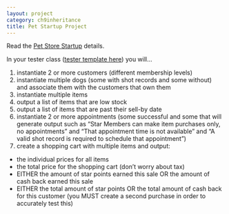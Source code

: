 ```yaml
---
layout: project
category: ch9inheritance
title: Pet Startup Project
---
```

Read the [Pet Store Startup](https://docs.google.com/document/d/1XDHp466QvmM56X6C90JBB-IRpWRjf9vW2Tv9VUUtv5w/edit?usp=sharing) details.


In your tester class ([tester template here](https://trinket.io/library/trinkets/e368f4b498)) you will…

1. instantiate 2 or more customers (different membership levels)
1. instantiate multiple dogs (some with shot records and some without) and associate them with the customers that own them
1. instantiate multiple items
1. output a list of items that are low stock
1. output a list of items that are past their sell-by date
1. instantiate 2 or more appointments (some successful and some that will generate output such as “Star Members can make item purchases only, no appointments” and “That appointment time is not available” and “A valid shot record is required to schedule that appointment”)
1. create a shopping cart with multiple items and output:
  - the individual prices for all items
  - the total price for the shopping cart (don’t worry about tax)
  - EITHER the amount of star points earned this sale OR the amount of cash back earned this sale
  - EITHER the total amount of star points OR the total amount of cash back for this customer (you MUST create a second purchase in order to accurately test this)
